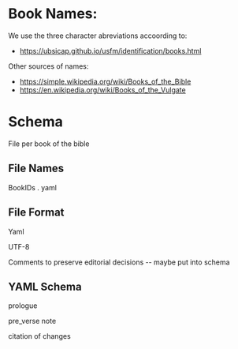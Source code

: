 

# Book Names:

We use the three character abreviations accoording to:

* https://ubsicap.github.io/usfm/identification/books.html

Other sources of names:

* https://simple.wikipedia.org/wiki/Books_of_the_Bible
* https://en.wikipedia.org/wiki/Books_of_the_Vulgate

# Schema

File per book of the bible

## File Names

BookIDs . yaml

## File Format

Yaml

UTF-8

Comments to preserve editorial decisions -- maybe put into schema

## YAML Schema

prologue

pre_verse note

citation of changes




